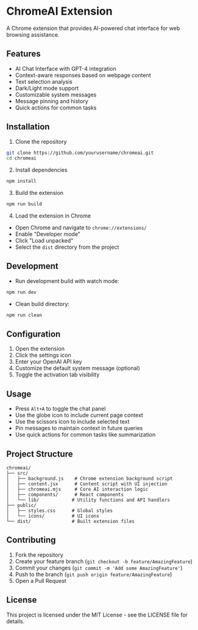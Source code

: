 # ChromeAI Extension

A Chrome extension that provides AI-powered chat interface for web browsing assistance.

## Features

- AI Chat Interface with GPT-4 integration
- Context-aware responses based on webpage content
- Text selection analysis
- Dark/Light mode support
- Customizable system messages
- Message pinning and history
- Quick actions for common tasks

## Installation

1. Clone the repository

```bash
git clone https://github.com/yourusername/chromeai.git
cd chromeai
```

2. Install dependencies

```bash
npm install
```

3. Build the extension

```bash
npm run build
```

4. Load the extension in Chrome

- Open Chrome and navigate to `chrome://extensions/`
- Enable "Developer mode"
- Click "Load unpacked"
- Select the `dist` directory from the project

## Development

- Run development build with watch mode:

```bash
npm run dev
```

- Clean build directory:

```bash
npm run clean
```

## Configuration

1. Open the extension
2. Click the settings icon
3. Enter your OpenAI API key
4. Customize the default system message (optional)
5. Toggle the activation tab visibility

## Usage

- Press `Alt+A` to toggle the chat panel
- Use the globe icon to include current page context
- Use the scissors icon to include selected text
- Pin messages to maintain context in future queries
- Use quick actions for common tasks like summarization

## Project Structure

```
chromeai/
├── src/
│   ├── background.js    # Chrome extension background script
│   ├── content.jsx      # Content script with UI injection
│   ├── chromeai.mjs     # Core AI interaction logic
│   ├── components/      # React components
│   └── lib/            # Utility functions and API handlers
├── public/
│   ├── styles.css      # Global styles
│   └── icons/          # UI icons
└── dist/               # Built extension files
```

## Contributing

1. Fork the repository
2. Create your feature branch (`git checkout -b feature/AmazingFeature`)
3. Commit your changes (`git commit -m 'Add some AmazingFeature'`)
4. Push to the branch (`git push origin feature/AmazingFeature`)
5. Open a Pull Request

## License

This project is licensed under the MIT License - see the LICENSE file for details.
